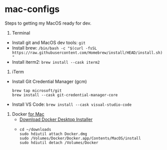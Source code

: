 # mac-configs

Steps to getting my MacOS ready for dev.

1. Terminal
  - Install git and MacOS dev tools: `git`
  - Install brew: `/bin/bash -c "$(curl -fsSL https://raw.githubusercontent.com/Homebrew/install/HEAD/install.sh)"`
  - Install iterm2: `brew install --cask iterm2`
1. iTerm
  - Install Git Credential Manager (gcm)
    ```
    brew tap microsoft/git
    brew install --cask git-credential-manager-core
    ```
  - Install VS Code: `brew install --cask visual-studio-code`
1. Docker [for Mac](https://docs.docker.com/desktop/install/mac-install/)
   - [Download Docker Desktop Installer](https://desktop.docker.com/mac/main/amd64/Docker.dmg?utm_source=docker&utm_medium=webreferral&utm_campaign=docs-driven-download-mac-amd64&_gl=1*11tg1v6*_ga*NjU1NTc3OTAwLjE2ODkxMTA3Mzg.*_ga_XJWPQMJYHQ*MTY4OTExMDczOC4xLjEuMTY4OTExMDkxNS41MS4wLjA.)
   - ```
     cd ~/downloads
     sudo hdiutil attach Docker.dmg
     sudo /Volumes/Docker/Docker.app/Contents/MacOS/install
     sudo hdiutil detach /Volumes/Docker
     ```
